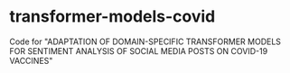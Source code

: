 # transformer-models-covid
Code for "ADAPTATION OF DOMAIN-SPECIFIC TRANSFORMER MODELS FOR SENTIMENT ANALYSIS OF SOCIAL MEDIA POSTS ON COVID-19 VACCINES"
